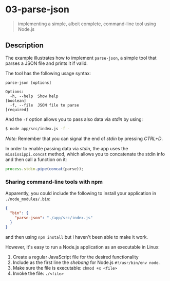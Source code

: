# 03-parse-json
> implementing a simple, albeit complete, command-line tool using Node.js

## Description
The example illustrates how to implement `parse-json`, a simple tool that parses a JSON file and prints it if valid.

The tool has the following usage syntax:
```
parse-json [options]

Options:
  -h, --help  Show help                                                [boolean]
  -f, --file  JSON file to parse                                      [required]
```

And the `-f` option allows you to pass also data via *stdin* by using:
```bash
$ node app/src/index.js -f -
```

*Note:*
Remember that you can signal the end of *stdin* by pressing *CTRL+D*.

In order to enable passing data via *stdin*, the app uses the `mississippi.concat` method, which allows you to concatenate the stdin info and then call a function on it:
```javascript
process.stdin.pipe(concat(parse));
``` 

### Sharing command-line tools with npm

Apparently, you could include the following to install your application in `./node_modules/.bin`:
```json
{
  "bin": {
    "parse-json": "./app/src/index.js"
  }
}
```

and then using `npm install` but i haven't been able to make it work.

However, it's easy to run a Node.js application as an executable in Linux:
1. Create a regular JavaScript file for the desired functionality
2. Include as the first line the *shebang* for Node.js `#!/usr/bin/env node`.
3. Make sure the file is executable: `chmod +x <file>`
4. Invoke the file: `./<file>`